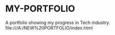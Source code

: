 # MY-PORTFOLIO
A portfolio showing my progress in Tech industry. 
file:///A:/NEW%20PORTFOLIO/index.html
